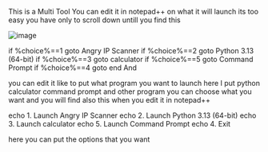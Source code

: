 This is a Multi Tool
You can edit it in notepad++ on what it will launch its too easy you have only to scroll down untill you find this 



![image](https://github.com/user-attachments/assets/502fc575-064c-487a-a3e8-1537f2a59c21)





if %choice%==1 goto Angry IP Scanner
if %choice%==2 goto Python 3.13 (64-bit)
if %choice%==3 goto calculator
if %choice%==5 goto Command Prompt
if %choice%==4 goto end And



you can edit it like to put what program you want to launch here I put python calculator command prompt and other program you can choose what you want
and you will find also this when you edit it in notepad++



echo 1. Launch Angry IP Scanner
echo 2. Launch Python 3.13 (64-bit)
echo 3. Launch calculator
echo 5. Launch Command Prompt
echo 4. Exit

here you can put the options that you want
